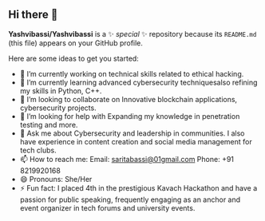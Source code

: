 ## Hi there 👋

**Yashvibassi/Yashvibassi** is a ✨ _special_ ✨ repository because its `README.md` (this file) appears on your GitHub profile.

Here are some ideas to get you started:

- 🔭 I’m currently working on technical skills related to ethical hacking.
- 🌱 I’m currently learning advanced cybersecurity techniquesalso refining my skills in Python, 
     C++.
- 👯 I’m looking to collaborate on Innovative blockchain applications, cybersecurity projects.
- 🤔 I’m looking for help with Expanding my knowledge in penetration testing and more.
- 💬 Ask me about Cybersecurity and leadership in communities. I also have experience in content 
     creation and social media management for tech clubs.
- 📫 How to reach me: Email: saritabassi@01gmail.com
     Phone: +91 8219920168
- 😄 Pronouns: She/Her
- ⚡ Fun fact: I placed 4th in the prestigious Kavach Hackathon and have a passion for public 
     speaking, frequently engaging as an anchor and event organizer in tech forums and university 
     events.


